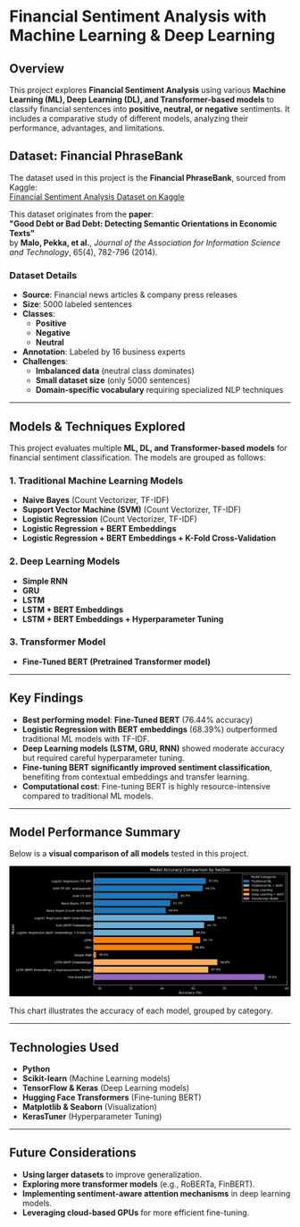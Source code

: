 # Financial Sentiment Analysis with Machine Learning & Deep Learning

## Overview
This project explores **Financial Sentiment Analysis** using various **Machine Learning (ML), Deep Learning (DL), and Transformer-based models** to classify financial sentences into **positive, neutral, or negative** sentiments. It includes a comparative study of different models, analyzing their performance, advantages, and limitations.

## Dataset: Financial PhraseBank
The dataset used in this project is the **Financial PhraseBank**, sourced from Kaggle:  
[Financial Sentiment Analysis Dataset on Kaggle](https://www.kaggle.com/datasets/sbhatti/financial-sentiment-analysis)

This dataset originates from the **paper**:  
**"Good Debt or Bad Debt: Detecting Semantic Orientations in Economic Texts"**  
by **Malo, Pekka, et al.**, *Journal of the Association for Information Science and Technology*, 65(4), 782-796 (2014).

### **Dataset Details**
- **Source**: Financial news articles & company press releases  
- **Size**: 5000 labeled sentences  
- **Classes**: 
  - **Positive**
  - **Negative**
  - **Neutral**
- **Annotation**: Labeled by 16 business experts  
- **Challenges**:
  - **Imbalanced data** (neutral class dominates)
  - **Small dataset size** (only 5000 sentences)
  - **Domain-specific vocabulary** requiring specialized NLP techniques  

---

## Models & Techniques Explored

This project evaluates multiple **ML, DL, and Transformer-based models** for financial sentiment classification. The models are grouped as follows:

### **1. Traditional Machine Learning Models**
- **Naive Bayes** (Count Vectorizer, TF-IDF)
- **Support Vector Machine (SVM)** (Count Vectorizer, TF-IDF)
- **Logistic Regression** (Count Vectorizer, TF-IDF)
- **Logistic Regression + BERT Embeddings**
- **Logistic Regression + BERT Embeddings + K-Fold Cross-Validation**

### **2. Deep Learning Models**
- **Simple RNN**
- **GRU**
- **LSTM**
- **LSTM + BERT Embeddings**
- **LSTM + BERT Embeddings + Hyperparameter Tuning**

### **3. Transformer Model**
- **Fine-Tuned BERT (Pretrained Transformer model)**  

---

## **Key Findings**
- **Best performing model**: **Fine-Tuned BERT** (76.44% accuracy)  
- **Logistic Regression with BERT embeddings** (68.39%) outperformed traditional ML models with TF-IDF.  
- **Deep Learning models (LSTM, GRU, RNN)** showed moderate accuracy but required careful hyperparameter tuning.  
- **Fine-tuning BERT significantly improved sentiment classification**, benefiting from contextual embeddings and transfer learning.  
- **Computational cost**: Fine-tuning BERT is highly resource-intensive compared to traditional ML models.

---

## **Model Performance Summary**
Below is a **visual comparison of all models** tested in this project.

![Model Performance Chart](./model_performance_chart.png)  

This chart illustrates the accuracy of each model, grouped by category.

---

## **Technologies Used**
- **Python**
- **Scikit-learn** (Machine Learning models)
- **TensorFlow & Keras** (Deep Learning models)
- **Hugging Face Transformers** (Fine-tuning BERT)
- **Matplotlib & Seaborn** (Visualization)
- **KerasTuner** (Hyperparameter Tuning)

---

## **Future Considerations**
- **Using larger datasets** to improve generalization.
- **Exploring more transformer models** (e.g., RoBERTa, FinBERT).
- **Implementing sentiment-aware attention mechanisms** in deep learning models.
- **Leveraging cloud-based GPUs** for more efficient fine-tuning.
